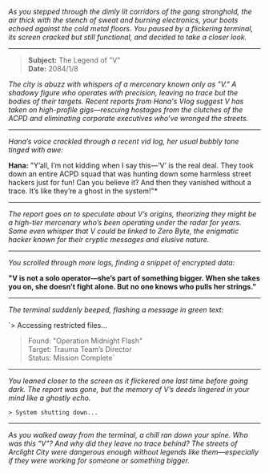 *As you stepped through the dimly lit corridors of the gang stronghold, the air thick with the stench of sweat and burning electronics, your boots echoed against the cold metal floors. You paused by a flickering terminal, its screen cracked but still functional, and decided to take a closer look.*

---

> **Subject:** The Legend of "V"  
> **Date:** 2084/1/8

*The city is abuzz with whispers of a mercenary known only as "V." A shadowy figure who operates with precision, leaving no trace but the bodies of their targets. Recent reports from Hana's Vlog suggest V has taken on high-profile gigs—rescuing hostages from the clutches of the ACPD and eliminating corporate executives who’ve wronged the streets.*

---

*Hana’s voice crackled through a recent vid log, her usual bubbly tone tinged with awe:*

**Hana:** "Y’all, I’m not kidding when I say this—’V’ is the real deal. They took down an entire ACPD squad that was hunting down some harmless street hackers just for fun! Can you believe it? And then they vanished without a trace. It’s like they’re a ghost in the system!"*

---

*The report goes on to speculate about V’s origins, theorizing they might be a high-tier mercenary who’s been operating under the radar for years. Some even whisper that V could be linked to Zero Byte, the enigmatic hacker known for their cryptic messages and elusive nature.*

---

*You scrolled through more logs, finding a snippet of encrypted data:*

**"V is not a solo operator—she’s part of something bigger. When she takes you on, she doesn’t fight alone. But no one knows who pulls her strings."**

---

*The terminal suddenly beeped, flashing a message in green text:*

`> Accessing restricted files...  
> Found: "Operation Midnight Flash"  
> Target: Trauma Team’s Director  
> Status: Mission Complete`

---

*You leaned closer to the screen as it flickered one last time before going dark. The report was gone, but the memory of V’s deeds lingered in your mind like a ghostly echo.*

`> System shutting down...`

---

*As you walked away from the terminal, a chill ran down your spine. Who was this "V"? And why did they leave no trace behind? The streets of Arclight City were dangerous enough without legends like them—especially if they were working for someone or something bigger.*
